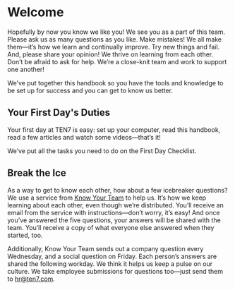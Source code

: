 
# Welcome

Hopefully by now you know we like you! We see you as a part of this team. Please ask us as many questions as you like. Make mistakes! We all make them—it’s how we learn and continually improve. Try new things and fail. And, please share your opinion! We thrive on learning from each other. Don’t be afraid to ask for help. We’re a close-knit team and work to support one another!

We’ve put together this handbook so you have the tools and knowledge to be set up for success and you can get to know us better.

## Your First Day's Duties

Your first day at TEN7 is easy: set up your computer, read this handbook, read a few articles and watch some videos—that’s it!

We’ve put all the tasks you need to do on the First Day Checklist.

## Break the Ice

As a way to get to know each other, how about a few icebreaker questions? We use a service from [Know Your Team](https://knowyourteam.com/) to help us. It’s how we keep learning about each other, even though we’re distributed. You’ll receive an email from the service with instructions—don’t worry, it’s easy! And once you’ve answered the five questions, your answers will be shared with the team. You’ll receive a copy of what everyone else answered when they started, too.

Additionally, Know Your Team sends out a company question every Wednesday, and a social question on Friday. Each person’s answers are shared the following workday. We think it helps us keep a pulse on our culture. We take employee submissions for questions too—just send them to [hr@ten7.com](mailto:hr@ten7.com).
<!--stackedit_data:
eyJoaXN0b3J5IjpbNjQ2Mjg5MzZdfQ==
-->
